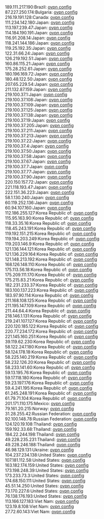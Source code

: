 189.111.217.190:Brazil: [ovpn config](vpn/189_111_217_190.ovpn)  
87.227.250.174:Bulgaria: [ovpn config](vpn/87_227_250_174.ovpn)  
216.19.191.128:Canada: [ovpn config](vpn/216_19_191_128.ovpn)  
111.234.142.180:Japan: [ovpn config](vpn/111_234_142_180.ovpn)  
113.197.239.47:Japan: [ovpn config](vpn/113_197_239_47.ovpn)  
114.184.190.191:Japan: [ovpn config](vpn/114_184_190_191.ovpn)  
116.91.208.14:Japan: [ovpn config](vpn/116_91_208_14.ovpn)  
118.241.144.186:Japan: [ovpn config](vpn/118_241_144_186.ovpn)  
119.25.192.35:Japan: [ovpn config](vpn/119_25_192_35.ovpn)  
122.31.66.24:Japan: [ovpn config](vpn/122_31_66_24.ovpn)  
126.219.192.51:Japan: [ovpn config](vpn/126_219_192_51.ovpn)  
160.86.115.21:Japan: [ovpn config](vpn/160_86_115_21.ovpn)  
175.28.252.61:Japan: [ovpn config](vpn/175_28_252_61.ovpn)  
180.196.169.72:Japan: [ovpn config](vpn/180_196_169_72.ovpn)  
180.48.122.50:Japan: [ovpn config](vpn/180_48_122_50.ovpn)  
207.65.229.54:Japan: [ovpn config](vpn/207_65_229_54.ovpn)  
211.132.87.159:Japan: [ovpn config](vpn/211_132_87_159.ovpn)  
219.100.37.1:Japan: [ovpn config](vpn/219_100_37_1.ovpn)  
219.100.37.108:Japan: [ovpn config](vpn/219_100_37_108.ovpn)  
219.100.37.109:Japan: [ovpn config](vpn/219_100_37_109.ovpn)  
219.100.37.125:Japan: [ovpn config](vpn/219_100_37_125.ovpn)  
219.100.37.138:Japan: [ovpn config](vpn/219_100_37_138.ovpn)  
219.100.37.19:Japan: [ovpn config](vpn/219_100_37_19.ovpn)  
219.100.37.205:Japan: [ovpn config](vpn/219_100_37_205.ovpn)  
219.100.37.211:Japan: [ovpn config](vpn/219_100_37_211.ovpn)  
219.100.37.213:Japan: [ovpn config](vpn/219_100_37_213.ovpn)  
219.100.37.22:Japan: [ovpn config](vpn/219_100_37_22.ovpn)  
219.100.37.4:Japan: [ovpn config](vpn/219_100_37_4.ovpn)  
219.100.37.50:Japan: [ovpn config](vpn/219_100_37_50.ovpn)  
219.100.37.58:Japan: [ovpn config](vpn/219_100_37_58.ovpn)  
219.100.37.67:Japan: [ovpn config](vpn/219_100_37_67.ovpn)  
219.100.37.7:Japan: [ovpn config](vpn/219_100_37_7.ovpn)  
219.100.37.77:Japan: [ovpn config](vpn/219_100_37_77.ovpn)  
219.100.37.90:Japan: [ovpn config](vpn/219_100_37_90.ovpn)  
220.150.157.72:Japan: [ovpn config](vpn/220_150_157_72.ovpn)  
221.118.193.47:Japan: [ovpn config](vpn/221_118_193_47.ovpn)  
222.151.36.223:Japan: [ovpn config](vpn/222_151_36_223.ovpn)  
58.1.130.240:Japan: [ovpn config](vpn/58_1_130_240.ovpn)  
60.119.252.136:Japan: [ovpn config](vpn/60_119_252_136.ovpn)  
60.94.107.160:Japan: [ovpn config](vpn/60_94_107_160.ovpn)  
112.186.255.127:Korea Republic of: [ovpn config](vpn/112_186_255_127.ovpn)  
115.95.163.90:Korea Republic of: [ovpn config](vpn/115_95_163_90.ovpn)  
118.33.35.16:Korea Republic of: [ovpn config](vpn/118_33_35_16.ovpn)  
118.45.243.191:Korea Republic of: [ovpn config](vpn/118_45_243_191.ovpn)  
119.192.151.215:Korea Republic of: [ovpn config](vpn/119_192_151_215.ovpn)  
119.194.203.249:Korea Republic of: [ovpn config](vpn/119_194_203_249.ovpn)  
119.203.146.9:Korea Republic of: [ovpn config](vpn/119_203_146_9.ovpn)  
121.136.144.121:Korea Republic of: [ovpn config](vpn/121_136_144_121.ovpn)  
121.136.229.164:Korea Republic of: [ovpn config](vpn/121_136_229_164.ovpn)  
121.148.213.192:Korea Republic of: [ovpn config](vpn/121_148_213_192.ovpn)  
168.126.148.110:Korea Republic of: [ovpn config](vpn/168_126_148_110.ovpn)  
175.113.56.18:Korea Republic of: [ovpn config](vpn/175_113_56_18.ovpn)  
175.209.111.170:Korea Republic of: [ovpn config](vpn/175_209_111_170.ovpn)  
175.215.83.21:Korea Republic of: [ovpn config](vpn/175_215_83_21.ovpn)  
182.231.233.37:Korea Republic of: [ovpn config](vpn/182_231_233_37.ovpn)  
183.100.137.223:Korea Republic of: [ovpn config](vpn/183_100_137_223.ovpn)  
183.97.90.114:Korea Republic of: [ovpn config](vpn/183_97_90_114.ovpn)  
211.168.108.125:Korea Republic of: [ovpn config](vpn/211_168_108_125.ovpn)  
211.195.147.109:Korea Republic of: [ovpn config](vpn/211_195_147_109.ovpn)  
211.44.64.4:Korea Republic of: [ovpn config](vpn/211_44_64_4.ovpn)  
218.146.1.131:Korea Republic of: [ovpn config](vpn/218_146_1_131.ovpn)  
219.241.107.127:Korea Republic of: [ovpn config](vpn/219_241_107_127.ovpn)  
220.120.185.122:Korea Republic of: [ovpn config](vpn/220_120_185_122.ovpn)  
220.77.234.172:Korea Republic of: [ovpn config](vpn/220_77_234_172.ovpn)  
221.145.160.251:Korea Republic of: [ovpn config](vpn/221_145_160_251.ovpn)  
39.119.62.230:Korea Republic of: [ovpn config](vpn/39_119_62_230.ovpn)  
58.122.247.180:Korea Republic of: [ovpn config](vpn/58_122_247_180.ovpn)  
58.124.178.18:Korea Republic of: [ovpn config](vpn/58_124_178_18.ovpn)  
58.225.140.219:Korea Republic of: [ovpn config](vpn/58_225_140_219.ovpn)  
58.232.126.20:Korea Republic of: [ovpn config](vpn/58_232_126_20.ovpn)  
58.233.141.60:Korea Republic of: [ovpn config](vpn/58_233_141_60.ovpn)  
59.13.195.76:Korea Republic of: [ovpn config](vpn/59_13_195_76.ovpn)  
59.17.118.180:Korea Republic of: [ovpn config](vpn/59_17_118_180.ovpn)  
59.23.197.176:Korea Republic of: [ovpn config](vpn/59_23_197_176.ovpn)  
59.4.241.195:Korea Republic of: [ovpn config](vpn/59_4_241_195.ovpn)  
61.245.248.191:Korea Republic of: [ovpn config](vpn/61_245_248_191.ovpn)  
61.79.71.104:Korea Republic of: [ovpn config](vpn/61_79_71_104.ovpn)  
201.171.110.175:Mexico: [ovpn config](vpn/201_171_110_175.ovpn)  
79.161.20.215:Norway: [ovpn config](vpn/79_161_20_215.ovpn)  
31.28.255.42:Russian Federation: [ovpn config](vpn/31_28_255_42.ovpn)  
92.100.148.78:Russian Federation: [ovpn config](vpn/92_100_148_78.ovpn)  
124.120.19.108:Thailand: [ovpn config](vpn/124_120_19_108.ovpn)  
159.192.33.68:Thailand: [ovpn config](vpn/159_192_33_68.ovpn)  
184.22.244.198:Thailand: [ovpn config](vpn/184_22_244_198.ovpn)  
49.228.235.231:Thailand: [ovpn config](vpn/49_228_235_231.ovpn)  
49.228.246.188:Thailand: [ovpn config](vpn/49_228_246_188.ovpn)  
46.98.129.131:Ukraine: [ovpn config](vpn/46_98_129_131.ovpn)  
104.237.234.138:United States: [ovpn config](vpn/104_237_234_138.ovpn)  
107.181.112.58:United States: [ovpn config](vpn/107_181_112_58.ovpn)  
163.182.174.159:United States: [ovpn config](vpn/163_182_174_159.ovpn)  
173.198.248.39:United States: [ovpn config](vpn/173_198_248_39.ovpn)  
173.233.73.3:United States: [ovpn config](vpn/173_233_73_3.ovpn)  
174.68.150.111:United States: [ovpn config](vpn/174_68_150_111.ovpn)  
45.51.14.250:United States: [ovpn config](vpn/45_51_14_250.ovpn)  
73.170.227.6:United States: [ovpn config](vpn/73_170_227_6.ovpn)  
76.138.176.193:United States: [ovpn config](vpn/76_138_176_193.ovpn)  
113.166.127.183:Viet Nam: [ovpn config](vpn/113_166_127_183.ovpn)  
123.19.8.108:Viet Nam: [ovpn config](vpn/123_19_8_108.ovpn)  
27.72.60.143:Viet Nam: [ovpn config](vpn/27_72_60_143.ovpn)  
